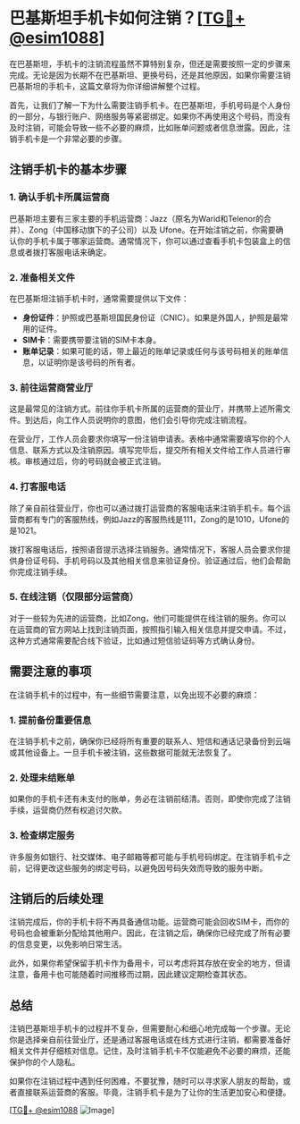 # 巴基斯坦手机卡如何注销？[[TG💪+ @esim1088](https://t.me/s/esim1088)]

在巴基斯坦，手机卡的注销流程虽然不算特别复杂，但还是需要按照一定的步骤来完成。无论是因为长期不在巴基斯坦、更换号码，还是其他原因，如果你需要注销巴基斯坦的手机卡，这篇文章将为你详细讲解整个过程。

首先，让我们了解一下为什么需要注销手机卡。在巴基斯坦，手机号码是个人身份的一部分，与银行账户、网络服务等紧密绑定。如果你不再使用这个号码，而没有及时注销，可能会导致一些不必要的麻烦，比如账单问题或者信息泄露。因此，注销手机卡是一个非常必要的步骤。

## 注销手机卡的基本步骤

### 1. 确认手机卡所属运营商
巴基斯坦主要有三家主要的手机运营商：Jazz（原名为Warid和Telenor的合并）、Zong（中国移动旗下的子公司）以及 Ufone。在开始注销之前，你需要确认你的手机卡属于哪家运营商。通常情况下，你可以通过查看手机卡包装盒上的信息或者拨打客服电话来确定。

### 2. 准备相关文件
在巴基斯坦注销手机卡时，通常需要提供以下文件：
- **身份证件**：护照或巴基斯坦国民身份证（CNIC）。如果是外国人，护照是最常用的证件。
- **SIM卡**：需要携带要注销的SIM卡本身。
- **账单记录**：如果可能的话，带上最近的账单记录或任何与该号码相关的账单信息，以证明你是该号码的所有者。

### 3. 前往运营商营业厅
这是最常见的注销方式。前往你手机卡所属的运营商的营业厅，并携带上述所需文件。到达后，向工作人员说明你的意图，他们会引导你完成注销流程。

在营业厅，工作人员会要求你填写一份注销申请表。表格中通常需要填写你的个人信息、联系方式以及注销原因。填写完毕后，提交所有相关文件给工作人员进行审核。审核通过后，你的号码就会被正式注销。

### 4. 打客服电话
除了亲自前往营业厅，你也可以通过拨打运营商的客服电话来注销手机卡。每个运营商都有专门的客服热线，例如Jazz的客服热线是111，Zong的是1010，Ufone的是1021。

拨打客服电话后，按照语音提示选择注销服务。通常情况下，客服人员会要求你提供身份证号码、手机号码以及其他相关信息来验证身份。验证通过后，他们会帮助你完成注销手续。

### 5. 在线注销（仅限部分运营商）
对于一些较为先进的运营商，比如Zong，他们可能提供在线注销的服务。你可以在运营商的官方网站上找到注销页面，按照指引输入相关信息并提交申请。不过，这种方式通常需要配合线下验证，比如通过短信验证码等方式确认身份。

## 需要注意的事项

在注销手机卡的过程中，有一些细节需要注意，以免出现不必要的麻烦：

### 1. 提前备份重要信息
在注销手机卡之前，确保你已经将所有重要的联系人、短信和通话记录备份到云端或其他设备上。一旦手机卡被注销，这些数据可能就无法恢复了。

### 2. 处理未结账单
如果你的手机卡还有未支付的账单，务必在注销前结清。否则，即使你完成了注销手续，运营商仍然有权追讨欠款。

### 3. 检查绑定服务
许多服务如银行、社交媒体、电子邮箱等都可能与手机号码绑定。在注销手机卡之前，记得更改这些服务的绑定号码，以避免因号码失效而导致的服务中断。

## 注销后的后续处理

注销完成后，你的手机卡将不再具备通信功能。运营商可能会回收SIM卡，而你的号码也会被重新分配给其他用户。因此，在注销之后，确保你已经完成了所有必要的信息变更，以免影响日常生活。

此外，如果你希望保留手机卡作为备用卡，可以考虑将其存放在安全的地方，但请注意，备用卡也可能随着时间推移而过期，因此建议定期检查其状态。

## 总结

注销巴基斯坦手机卡的过程并不复杂，但需要耐心和细心地完成每一个步骤。无论你是选择亲自前往营业厅，还是通过客服电话或在线方式进行注销，都需要准备好相关文件并仔细核对信息。记住，及时注销手机卡不仅能避免不必要的麻烦，还能保护你的个人隐私。

如果你在注销过程中遇到任何困难，不要犹豫，随时可以寻求家人朋友的帮助，或者直接联系运营商的客服。毕竟，注销手机卡是为了让你的生活更加安心和便捷。

[[TG💪+ @esim1088](https://t.me/s/esim1088) ![Image](https://i.postimg.cc/4NQfJmqS/Snipaste-2025-05-13-00-14-12.png)]